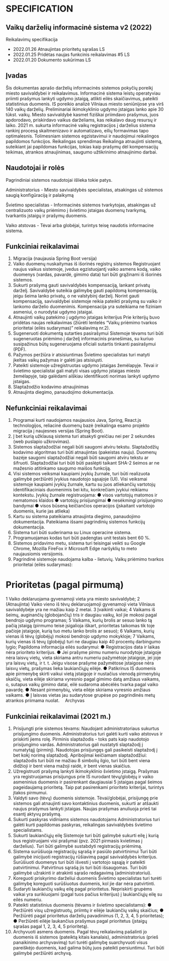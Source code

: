 # SPECIFICATION

## Vaikų darželių informacinė sistema v2 (2022)

Reikalavimų specifikacija
- 2022.01.26	Atnaujintas prioritetų sąrašas	LS
- 2022.01.25	Pridėtas naujas funkcinis reikalavimas #5	LS
- 2022.01.20	Dokumento sukūrimas	LS

## Įvadas

Šis dokumentas aprašo darželių informacinės sistemos pokyčių poreikį miesto savivaldybei ir reikalavimus. Informacinė sistema leistų operatyviau priimti prašymus lankyti ugdymo įstaigą, atlikti eilės skaičiavimus, pateikti statistinius duomenis.
IS poreikio analizė
Vilniaus miesto seniūnijose yra virš 140 vaikų darželių. Preliminariai ikimokyklinio ugdymo įstaigas lanko apie 30 tūkst. vaikų. Miesto savivaldybė kasmet fiziškai priimdavo prašymus, juos apdorodavo, priskirdavo vaikus darželiams, kas reikalavo daug resursų ir laiko.
2021 m. sukurta informacinė vaikų registracijos į darželius sistema rankinį procesą skaitmenizavo ir automatizavo, eilių formavimas tapo optimalesnis. Tolimesniam sistemos egzistavimui ir naudojimui reikalingos papildomos funkcijos.
Reikalingas sprendimas
Reikalinga atnaujinti sistemą, suteikiant jai papildomas funkcijas, tokias kaip prašymų dėl kompensacijų teikimas, atrankos atnaujinimas, saugumo užtikrinimo atnaujinimo darbai.

## Naudotojai ir rolės

Pagrindiniai sistemos naudotojai išlieka tokie patys.

Administratorius - Miesto savivaldybės specialistas, atsakingas už sistemos saugią konfigūraciją ir palaikymą

Švietimo specialistas -	Informacinės sistemos tvarkytojas, atsakingas už centralizuoto vaikų priėmimo į švietimo įstaigas duomenų tvarkymą, tvarkantis įstaigų ir prašymų duomenis.

Vaiko atstovas - Tėvai arba globėjai, turintys teisę naudotis informacine sistema.

## Funkciniai reikalavimai

1.	Migracija (naujausia Spring Boot versija)
2.	Vaiko duomenų nuskaitymas iš išorinės registrų sistemos
Registruojant naujus vaikus sistemoje, įvedus egzistuojantį vaiko asmens kodą, vaiko duomenys (vardas, pavardė, gimimo data) turi būti grąžinami iš išorinės sistemos.
3.	Sukurti prašymą gauti savivaldybės kompensaciją, lankant privatų darželį.
Savivaldybė suteikia galimybę gauti papildomą kompensaciją, jeigu šeima lanko privatų, o ne valstybinį darželį. Norint gauti kompensaciją, savivaldybei sistemoje reikia pateikti prašymą su vaiko ir lankomo darželio duomenimis. Kompensacija yra suteikiama ne fiziniam asmeniui, o nurodytai ugdymo įstaigai.
4.	Atnaujinti vaikų patekimo į ugdymo įstaigas kriterijus
Prie kriterijų buvo pridėtas naujas reikalavimas (žiūrėti lentelės “Vaikų priėmimo tvarkos prioritetai (eilės sudarymas)” reikalavimą nr.2).
5.	Sugeneruoti dokumentą sutarties pasirašymui
Sistemoje tėvams turi būti sugeneruotas priėmimo į darželį informacinis pranešimas, su kuriuo susipažinus būtų sugeneruojama oficiali sutartis tinkanti pasirašymui (PDF).
6.	Pažymos peržiūra ir atsisiuntimas
Švietimo specialistas turi matyti įkeltas vaikų pažymas ir galėti jas atsisiųsti.
7.	Pateikti sistemoje užregistruotas ugdymo įstaigas žemėlapyje.
Tėvai ir švietimo specialistai gali matyti visas ugdymo įstaigas miesto žemėlapyje, taip galėdami aiškiau identifikuoti norimas lankyti ugdymo įstaigas.
8.	Slaptažodžio kodavimo atnaujinimas
9.	Atnaujinta diegimo, panaudojimo dokumentacija.

## Nefunkciniai reikalavimai

1.	Programai kurti naudojamos naujausios Java, Spring, React.js technologijos, reliacinė duomenų bazė (reikalinga esamo projekto migracija į naujesnes versijas (Spring Boot).
2.	Į bet kurią užklausą sistema turi atsakyti greičiau nei per 2 sekundes (web puslapio užkrovimas).
3.	Sistemos slaptažodžiai negali būti saugomi atviru tekstu. Slaptažodžių kodavimo algoritmas turi būti atnaujintas (pakeistas nauju).
Duomenų bazėje saugomi slaptažodžiai negali būti saugomi atviru tekstu ar šifruoti. Slaptažodžiai turi būti būti paslėpti taikant SHA-2 šeimos ar ne mažesnio atitinkamo saugumo maišos funkciją.
4.	Visi sistemos veiksmai kaupiami įvykių žurnale, turi būti realizuota galimybė peržiūrėti įvykius naudotojo sąsajoje (UI).
Visi veiksmai sistemoje kaupiami įvykių žurnale, kartu su juos atliekančių vartotojų identifikaciniais duomenimis bei kitu, konkrečiam įvykiui reikiamu kontekstu.
Įvykių žurnale registruojama:
●	visos vartotojų matomos ir nematomos klaidos
●	vartotojų prisijungimai
●	nesėkmingi prisijungimo bandymai
●	visos būseną keičiančios operacijos (įskaitant vartotojo duomenis, kurie jas atlieka)
5.	Kartu su sistema pateikiama atnaujinta diegimo, panaudojimo dokumentacija.
Pateikiama išsami pagrindinių sistemos funkcijų dokumentacija.
6.	Sistema turi būti suderinama su Linux operacine sistema.
7.	Programuojamas kodas turi būti padengtas unit testais bent 60 %.
8.	Sistemos pridavimo metu, sistema turi teisingai veikti su Google Chrome, Mozilla FireFox ir Microsoft Edge naršyklių to meto naujausiomis versijomis.
9.	Pagrindinė sistemoje naudojama kalba - lietuvių.
Vaikų priėmimo tvarkos prioritetai (eilės sudarymas):

#	Prioritetas (pagal pirmumą)
1	Vaiko deklaruojama gyvenamoji vieta yra miesto savivaldybė;
2	(Atnaujinta) Vaiko vieno iš tėvų deklaruojamoji gyvenamoji vieta Vilniaus savivaldybėje yra ne mažiau kaip 2 metai.
3	Įvaikinti vaikai;
4	Vaikams iš šeimų, auginančių (globojančių) tris ir daugiau vaikų, kol jie mokosi pagal bendrojo ugdymo programas;
5	Vaikams, kurių brolis ar sesuo lanko tą pačią įstaigą (pirmumo teisė įsigalioja iškart, prioritetas taikomas tik toje pačioje įstaigoje, kurią tuo metu lanko brolis ar sesuo);
6	Vaikams, kurių vienas iš tėvų (globėjų) mokosi bendrojo ugdymo mokykloje;
7	Vaikams, kurių vienas iš tėvų (globėjų) turi ne daugiau kaip 40 procentų darbingumo lygio;
Papildoma informacija eilės sudarymui:
●	Registracijos data ir laikas nėra prioriteto kriterijus.
●	Jei prašyme pirmu numeriu nurodytoje įstaigoje nėra laisvų vietų, vieta skiriama antru numeriu pažymėtoje įstaigoje, jei joje yra laisvų vietų, ir t. t. Jeigu visose prašyme pažymėtose įstaigose nėra laisvų vietų, prašymas lieka laukiančiųjų eilėje.
●	Patikrinus IS duomenis apie pirmenybę skirti vaikui vietą įstaigoje ir nustačius vienodą pirmenybių skaičių, vieta eilėje skiriama vyresnio pagal gimimo datą amžiaus vaikams, o, sutapus vaikų gimimo datai, eilė sudaroma abėcėlės tvarka pagal vaiko pavardę.
●	Nesant pirmenybių, vieta eilėje skiriama vyresnio amžiaus vaikams.
●	Į laisvas vietas jau sudarytose grupėse po pagrindinės metų atrankos priimama nuolat. 
Archyvas

## Funkciniai reikalavimai (2021 m.)
1.	Prisijungti prie sistemos tėvams: Naudojant administratoriaus sukurtus prisijungimo duomenis. Administratorius turi galėti kurti vaiko atstovus ir priskirti jiems rolę. Pirminis slaptažodis - toks pats kaip naudotojo prisijungimo vardas. Administratorius gali nustatyti slaptažodį į numatytąjį (pirminį). Naudotojas prisijungęs gali pasikeisti slaptažodį į bet kokį norimą slaptažodį. Apribojimai keičiamam slaptažodžiui:
slaptažodis turi būti ne mažiau 8 simbolių ilgio, turi būti bent viena didžioji ir bent viena mažoji raidė, ir bent vienas skaičius.
2.	Užregistruoti prašymą lankyti ikimokyklinio švietimo įstaigą.
Prašymas yra registruojamas prisijungus prie IS nurodant tėvų/globėjų ir vaiko asmeninius duomenis ir pasirenkant daugiausiai 5 įstaigas pagal šeimos pageidaujamą prioritetą. Taip pat pasirenkami prioriteto kriterijai, turintys įtakos pirmumui.
3.	Valdyti savo (tėvų) duomenis sistemoje.
Tėvai/globėjai, prisijungę prie sistemos gali atnaujinti savo kontaktinius duomenis, sukurti ar atšaukti naujus prašymus lankyti įstaigas. Naujas prašymas anuliuoja prieš tai esantį aktyvų prašymą.
4.	Sukurti paskyras vidiniams sistemos naudotojams
Administratorius turi galėti kurti papildomas paskyras, reikalingas savivaldybės švietimo specialistams.
5.	Sukurti laukiančiųjų eilę
Sistemoje turi būti galimybė sukurti eilę į kurią bus registruojami visi prašymai (pvz.
2021 pirmasis kvietimas į darželius). Turi būti galimybė sustabdyti registracijų priėmimą.
6.	Sistema surūšiuoja registracijų sąrašą ir pasiūlo patvirtinimui
Turi būti galimybė inicijuoti registracijų rūšiavimą pagal savivaldybės kriterijus.
Surūšiuoti duomenys turi būti išvesti į vartotojo sąsąją ir pateikti patvirtinimui. Patvirtinus sąrašą jis turi būti išsaugomas. Turi būti galimybė užrakinti ir atrakinti sąrašo redagavimą (administratoriui).
7.	Koreguoti priskyrimo darželiui duomenis
Švietimo specialistas turi turėti galimybę koreguoti surūšiuotus duomenis, kol jie dar nėra patvirtinti.
8.	Sudaryti laukiančių vaikų eilę pagal prioritetus.
Nepriskirti grupėms vaikai yra surikiuojami (pagal tuos pačius kriterijus) į laukiančiųjų eilę su eilės numeriu.
9.	Pateikti statistinius duomenis (tėvams ir švietimo specialistams):
●	Peržiūrėti visų užregistruotų, priimtų ir eilėje laukiančių vaikų skaičius;
●	Peržiūrėti pagal prioritetus darželių pavadinimus (1, 2, 3, 4, 5 prioritetas); ●	Peržiūrėti eilėje laukančius prašymus pagal prioritetus (įstaigų sąrašas pagal 1, 2, 3, 4, 5 prioritetą).
10.	Archyvuoti asmens duomenis.
Pagal tėvų reikalavimą pašalinti jo duomenis iš sistemos (pateiktą kitais kanalais), administratorius (prieš panaikinimo archyvavimą) turi turėti galimybę suarchyvuoti visus pareiškėjo duomenis, kad galima būtų juos pateikti persiuntimui. Turi būti galimybė peržiūrėti archyvą.
